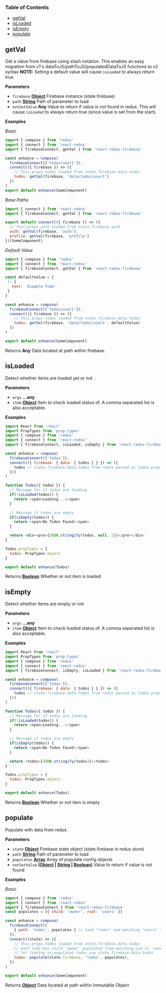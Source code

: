 <!-- Generated by documentation.js. Update this documentation by updating the source code. -->

### Table of Contents

-   [getVal](#getval)
-   [isLoaded](#isloaded)
-   [isEmpty](#isempty)
-   [populate](#populate)

## getVal

Get a value from firebase using slash notation.  This enables an easy
migration from v1's dataToJS/pathToJS/populatedDataToJS functions to v2 syntax
**NOTE:** Setting a default value will cause `isLoaded` to always return true

**Parameters**

-   `firebase` **[Object](https://developer.mozilla.org/docs/Web/JavaScript/Reference/Global_Objects/Object)** Firebase instance (state.firebase)
-   `path` **[String](https://developer.mozilla.org/docs/Web/JavaScript/Reference/Global_Objects/String)** Path of parameter to load
-   `notSetValue` **Any** Value to return if value is not
    found in redux. This will cause `isLoaded` to always return true (since
    value is set from the start).

**Examples**

_Basic_

```javascript
import { compose } from 'redux'
import { connect } from 'react-redux'
import { firebaseConnect, getVal } from 'react-redux-firebase'

const enhance = compose(
  firebaseConnect(['todos/user1']),
  connect(({ firebase }) => ({
    // this.props.todos loaded from state.firebase.data.todos
    todos: getVal(firebase, 'data/todos/user1')
  })
)
export default enhance(SomeComponent)
```

_Base Paths_

```javascript
import { connect } from 'react-redux'
import { firebaseConnect, getVal } from 'react-redux-firebase'

export default connect(({ firebase }) => ({
  // this.props.auth loaded from state.firebase.auth
  auth: getVal(firebase, 'auth'),
  profile: getVal(firebase, 'profile')
})(SomeComponent)
```

_Default Value_

```javascript
import { compose } from 'redux'
import { connect } from 'react-redux'
import { firebaseConnect, getVal } from 'react-redux-firebase'

const defaultValue = {
 1: {
   text: 'Example Todo'
 }
}

const enhance = compose(
  firebaseConnect(['todos/user1']),
  connect(({ firebase }) => ({
    // this.props.todos loaded from state.firebase.data.todos
    todos: getVal(firebase, 'data/todos/user1', defaultValue)
  })
)

export default enhance(SomeComponent)
```

Returns **Any** Data located at path within firebase.

## isLoaded

Detect whether items are loaded yet or not

**Parameters**

-   `args` **...any** 
-   `item` **[Object](https://developer.mozilla.org/docs/Web/JavaScript/Reference/Global_Objects/Object)** Item to check loaded status of. A comma separated
    list is also acceptable.

**Examples**

```javascript
import React from 'react'
import PropTypes from 'prop-types'
import { compose } from 'redux'
import { connect } from 'react-redux'
import { firebaseConnect, isLoaded, isEmpty } from 'react-redux-firebase'

const enhance = compose(
  firebaseConnect(['todos']),
  connect(({ firebase: { data: { todos } } }) => ({
    todos // state.firebase.data.todos from redux passed as todos prop
  }))
)

function Todos({ todos }) {
  // Message for if todos are loading
  if(!isLoaded(todos)) {
    return <span>Loading...</span>
  }

  // Message if todos are empty
  if(isEmpty(todos)) {
    return <span>No Todos Found</span>
  }

  return <div><pre>{JSON.stringify(todos, null, 2)}</pre></div>
}

Todos.propTypes = {
  todos: PropTypes.object
}

export default enhance(Todos)
```

Returns **[Boolean](https://developer.mozilla.org/docs/Web/JavaScript/Reference/Global_Objects/Boolean)** Whether or not item is loaded

## isEmpty

Detect whether items are empty or not

**Parameters**

-   `args` **...any** 
-   `item` **[Object](https://developer.mozilla.org/docs/Web/JavaScript/Reference/Global_Objects/Object)** Item to check loaded status of. A comma seperated list
    is also acceptable.

**Examples**

```javascript
import React from 'react'
import PropTypes from 'prop-types'
import { compose } from 'redux'
import { connect } from 'react-redux'
import { firebaseConnect, isEmpty, isLoaded } from 'react-redux-firebase'

const enhance = compose(
  firebaseConnect(['todos']),
  connect(({ firebase: { data: { todos } } }) => ({
    todos // state.firebase.data.todos from redux passed as todos prop
  }))
)

function Todos({ todos }) {
  // Message for if todos are loading
  if(!isLoaded(todos)) {
    return <span>Loading...</span>
  }

  // Message if todos are empty
  if(isEmpty(todos)) {
    return <span>No Todos Found</span>
  }

  return <todos>{JSON.stringify(todos)}</todos>
}

Todos.propTypes = {
  todos: PropTypes.object
}

export default enhance(Todos)
```

Returns **[Boolean](https://developer.mozilla.org/docs/Web/JavaScript/Reference/Global_Objects/Boolean)** Whether or not item is empty

## populate

Populate with data from redux.

**Parameters**

-   `state` **[Object](https://developer.mozilla.org/docs/Web/JavaScript/Reference/Global_Objects/Object)** Firebase state object (state.firebase in redux store)
-   `path` **[String](https://developer.mozilla.org/docs/Web/JavaScript/Reference/Global_Objects/String)** Path of parameter to load
-   `populates` **[Array](https://developer.mozilla.org/docs/Web/JavaScript/Reference/Global_Objects/Array)** Array of populate config objects
-   `notSetValue` **([Object](https://developer.mozilla.org/docs/Web/JavaScript/Reference/Global_Objects/Object) \| [String](https://developer.mozilla.org/docs/Web/JavaScript/Reference/Global_Objects/String) \| [Boolean](https://developer.mozilla.org/docs/Web/JavaScript/Reference/Global_Objects/Boolean))** Value to return if value is not found

**Examples**

_Basic_

```javascript
import { compose } from 'redux'
import { connect } from 'react-redux'
import { firebaseConnect } from 'react-redux-firebase'
const populates = [{ child: 'owner', root: 'users' }]

const enhance = compose(
  firebaseConnect([
    { path: 'todos', populates } // load "todos" and matching "users" to redux
  ]),
  connect((state) => ({
    // this.props.todos loaded from state.firebase.data.todos
    // each todo has child 'owner' populated from matching uid in 'users' root
    // for loading un-populated todos use state.firebase.data.todos
    todos: populate(state.firebase, 'todos', populates),
  })
)

export default enhance(SomeComponent)
```

Returns **[Object](https://developer.mozilla.org/docs/Web/JavaScript/Reference/Global_Objects/Object)** Data located at path within Immutable Object
